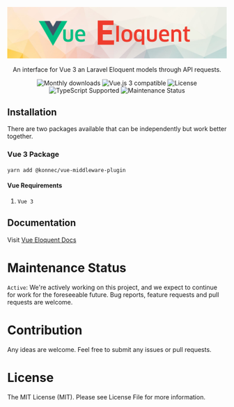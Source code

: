 <p align="center">
<img alt="Vue Eloquent" src="https://raw.githubusercontent.com/cimd/vue-eloquent-docs/main/docs/public/banner.png" />
</p>

<p align="center">
An interface for Vue 3 an Laravel Eloquent models through API requests.
</p>

<p align="center">
<img src="https://img.shields.io/npm/dm/@konnec/vue-eloquent" alt="Monthly downloads">
<img src="https://img.shields.io/badge/Vue.js%203-compatible-green.svg" alt="Vue.js 3 compatible">
<img src="https://img.shields.io/badge/license-MIT-green.svg" alt="License"></a>
<img src="https://img.shields.io/badge/TypeScript-supported-blue" alt="TypeScript Supported">
<img alt="Maintenance Status" src="https://img.shields.io/badge/maintenance-active-green.svg" />
</p>

## Installation

There are two packages available that can be independently but work better together.

### Vue 3 Package
`yarn add @konnec/vue-middleware-plugin`

#### Vue Requirements
1. `Vue 3`

## Documentation

Visit [Vue Eloquent Docs](https://vue-eloquent.netlify.app/)

# Maintenance Status

`Active`: We're actively working on this project, and we expect to continue for work for the foreseeable future. 
Bug reports, feature requests and pull requests are welcome.

# Contribution

Any ideas are welcome. Feel free to submit any issues or pull requests.

# License

The MIT License (MIT). Please see License File for more information.
